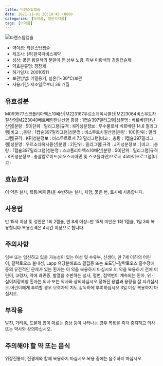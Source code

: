 ```yaml
---
title: 타렌스탑캡슐
date: 2021-11-01 20:10:45 +0800
categories: [의약품, 일반의약품]
tags: [의약품]
---
```

![타렌스탑캡슐](https://nedrug.mfds.go.kr/pbp/cmn/itemImageDownload/1N_ONkylBsx)

- 약이름: 타렌스탑캡슐
- 제조사: (주)한국파비스제약
- 성상: 엷은 황갈색의 분말이 든 상부 노랑, 하부 미황색의 경질캡슐제
- 약효분류명: 정장제
- 허가일자: 20010511
- 보관방법: 기밀용기, 실온(1~30℃)보관
- 사용기간: 제조일로부터 36 개월
## 유효성분
M099577스코폴리아엑스10배산|M223167우르소데옥시콜산|M223064비스무트차질산염|M223040베르베린탄닌산염
총량 : 1캡슐397밀리그램|성분명 : 베르베린탄닌산염|분량 : 50|단위 : 밀리그램|규격 : KP|성분정보 : 무수물로서 베르베린 14.8 밀리그램|비고 : ;총량 : 1캡슐397밀리그램|성분명 : 비스무트차질산염|분량 : 100|단위 : 밀리그램|규격 : KP|성분정보 : 비스무트로서 73 밀리그램|비고 : ;총량 : 1캡슐397밀리그램|성분명 : 우르소데옥시콜산|분량 : 2|단위 : 밀리그램|규격 : JP|성분정보 : |비고 : ;총량 : 1캡슐397밀리그램|성분명 : 스코폴리아엑스10배산|분량 : 50|단위 : 밀리그램|규격 : KP|성분정보 : 총알칼로이드(히오스시아민 및 스코폴라민)으로서 45마이크로그램|비고 :
## 효능효과
이 약은 설사, 복통(배아픔)을 수반하는 설사, 체함, 묽은 변, 토사에 사용합니다.
## 사용법
만 15세 이상 및 성인은 1회 2캡슐, 만 8세 이상~만 15세 미만은 1회 1캡슐, 1일 3회 복용합니다.복용간격은 4시간 이상으로 합니다.
## 주의사항
임부 또는 임신하고 있을 가능성이 있는 여성 및 수유부, 신생아, 만 7세 이하의 어린이, 갈락토오스 불내성, Lapp 유당분해효소 결핍증 또는 포도당-갈락토오스 흡수장애 등의 유전적인 문제가 있는 환자는 이 약을 복용하지 마십시오.이 약을 복용하기 전에 어린이, 고령자, 약에 과민증, 발열을 수반하는 설사, 혈변, 점액변이 계속되는 환자, 위 · 십이지장궤양 환자는 의사 또는 약사와 상의하십시오.정해진 용법과 용량을 잘 지키십시오.어린이에게 투여할 경우 보호자의 지도 감독하에 투여하십시오.3일 이상 복용하지 마십시오.
## 부작용
발진, 가려움, 드물게 입이 마르는 증상 등이 나타나는 경우 복용을 즉각 중지하고 의사 또는 약사와 상의하십시오.
## 주의해야 할 약 또는 음식
위장진통제, 진경제와 함께 복용하지 마십시오.복용 중에는 음주하지 마십시오.
